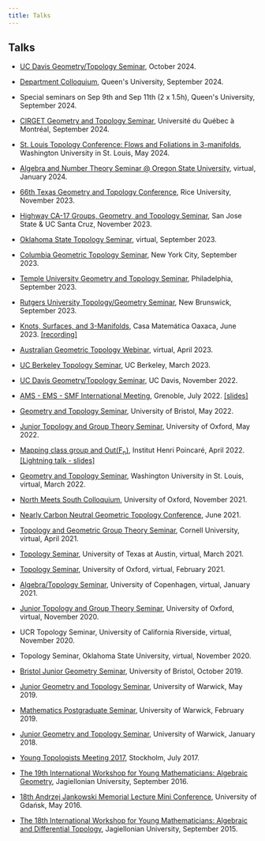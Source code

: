 ```yaml
---
title: Talks
---
```


## Talks

* [UC Davis Geometry/Topology Seminar](https://www.math.ucdavis.edu/research/seminars?talk_id=7179), October 2024.
  
* [Department Colloquium](https://www.queensu.ca/mathstat/anna-parlak-uc-davis), Queen's University, September 2024. 

* Special seminars on Sep 9th and Sep 11th  (2 x 1.5h), Queen's University, September 2024. 

* [CIRGET Geometry and Topology Seminar](https://www.cirget.uqam.ca/en/seminars.html),  Université du Québec à Montréal, September 2024.
  
* [St. Louis Topology Conference: Flows and Foliations in 3-manifolds](https://sites.google.com/view/stltc/home), Washington University in St. Louis, May 2024.
  
* [Algebra and Number Theory Seminar @ Oregon State University](https://math.oregonstate.edu/mathematics-news-events/all-events/tba-2024-01-23), virtual, January 2024.

* [66th Texas Geometry and Topology Conference](https://sites.google.com/view/tgtc-fall-2023/home), Rice University, November 2023.
  
* [Highway CA-17 Groups, Geometry, and Topology Seminar](https://sites.google.com/ucsc.edu/ggt/home), San Jose State & UC Santa Cruz, November 2023.

* [Oklahoma State Topology Seminar](https://www.mathdept.okstate.edu/announce/pdf/1506.pdf), virtual, September 2023.
  
* [Columbia Geometric Topology Seminar](http://www.math.columbia.edu/~gtseminar/), New York City, September 2023.

* [Temple University Geometry and Topology Seminar](https://math.temple.edu/events/seminars/geometry/2023/), Philadelphia, September 2023.

* [Rutgers University Topology/Geometry Seminar](https://www.math.rutgers.edu/news-events/seminars-colloquia-calendar/icalrepeat.detail/2023/09/12/12078/-/faces-of-the-thurston-norm-ball-dynamically-represented-by-multiple-distinct-flows), New Brunswick, September 2023.

* [Knots, Surfaces, and 3-Manifolds](https://www.birs.ca/events/2023/5-day-workshops/23w5031/schedule), Casa Matemática Oaxaca, June 2023. [[recording]](https://www.birs.ca/events/2023/5-day-workshops/23w5031/videos/watch/202306141100-Parlak.html)

* [Australian Geometric Topology Webinar](https://sites.google.com/view/agtw/home), virtual, April 2023.

* [UC Berkeley Topology Seminar](https://events.berkeley.edu/math/event/129800-topology-seminar-faces-of-the-thurston-norm-ball), UC Berkeley, March 2023.

* [UC Davis Geometry/Topology Seminar](https://www.math.ucdavis.edu/research/seminars?talk_id=6618), UC Davis, November 2022.

* [AMS -  EMS - SMF International Meeting](https://ams-ems-smf2022.inviteo.fr/index.php?onglet=10&paramAcces=&idUser=&emailUser=&acces=&paramToken=&paramSearch10-0=&paramCategory10-0=26+-+Combinatorial+and+Computational+Aspects+in+Topology), Grenoble, July 2022. [[slides]](files/Teich_via_Fox.pdf)

* [Geometry and Topology Seminar](https://www.bristolmathsresearch.org/seminar/tba-35/), University of Bristol, May 2022.

* [Junior Topology and Group Theory Seminar](https://www.maths.ox.ac.uk/node/60337), University of Oxford, May 2022.

* [Mapping class group and Out(F<sub>n</sub>)](https://indico.math.cnrs.fr/event/6575/), Institut Henri Poincaré, April 2022. [[Lightning talk - slides]](files/aboutVeeringGitHub.pdf)

* [Geometry and Topology Seminar](https://math.wustl.edu/events/geometry-and-topology-seminar-tba-0), Washington University in St. Louis, virtual, March 2022.

* [North Meets South Colloquium](https://www.maths.ox.ac.uk/node/39897), University of Oxford, November 2021.

* [Nearly Carbon Neutral Geometric Topology Conference](https://www.ncngt.org/past-ncngts/ncngt-2021), June 2021. 

* [Topology and Geometric Group Theory Seminar](http://pi.math.cornell.edu/m/node/10595), Cornell University, virtual, April 2021.

* [Topology Seminar](https://sites.cns.utexas.edu/topology/home),  University of Texas at Austin, virtual, March 2021.

* [Topology Seminar](https://www.maths.ox.ac.uk/node/60908),  University of Oxford, virtual, February 2021.

* [Algebra/Topology Seminar](https://www.math.ku.dk/english/calendar/events/algebratopology-seminar-11012021/),  University of Copenhagen, virtual, January 2021.

* [Junior Topology and Group Theory Seminar](https://www.maths.ox.ac.uk/node/37394),  University of Oxford, virtual, November 2020.

* UCR Topology Seminar, University of California Riverside, virtual, November 2020.

* Topology Seminar, Oklahoma State University, virtual, November 2020.

* [Bristol Junior Geometry Seminar](https://sites.google.com/view/brijges/home), University of Bristol, October 2019.

* [Junior Geometry and Topology Seminar](https://warwick.ac.uk/fac/sci/maths/research/events/seminars/areas/dagger/2018-2019/), University of Warwick, May 2019.

* [Mathematics Postgraduate Seminar](https://warwick.ac.uk/fac/sci/maths/research/events/seminars/areas/postgraduate/2018-19/), University of Warwick, February 2019.

* [Junior Geometry and Topology Seminar](https://warwick.ac.uk/fac/sci/maths/research/events/seminars/areas/dagger/2017-2018), University of Warwick, January 2018.

* [Young Topologists Meeting 2017](https://www.math-stockholm.se/polopoly_fs/1.741070.1600689645!/bookletYTM.pdf),  Stockholm, July 2017.

* [The 19th International Workshop for Young Mathematicians: Algebraic Geometry](http://kmsuj.im.uj.edu.pl/workshop2016/index.php.html), Jagiellonian University, September 2016.

* [18th Andrzej Jankowski Memorial Lecture Mini Conference](https://mat.ug.edu.pl/archiwum/ajml-2016-mini/), University of Gdańsk,  May 2016.

* [The 18th International Workshop for Young Mathematicians: Algebraic and Differential Topology](http://kmsuj.im.uj.edu.pl/workshop2015/index.php.html), Jagiellonian University, September 2015.
